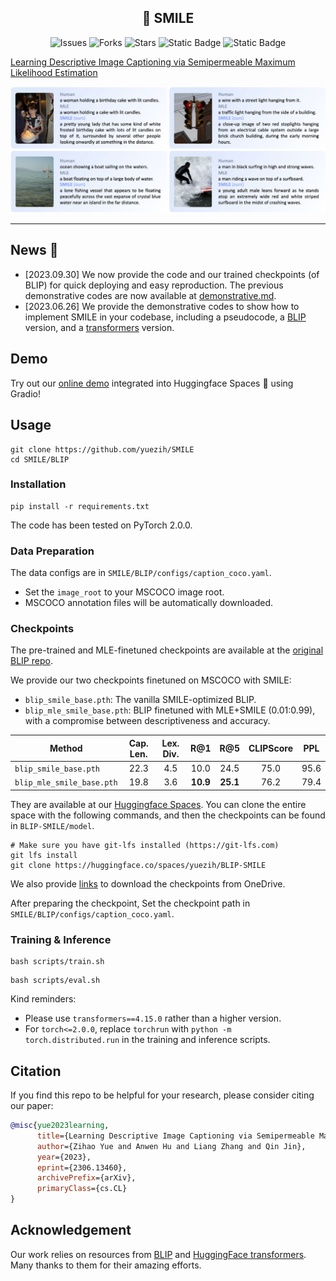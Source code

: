 <div>
  <h2 align="center">
    🤗 SMILE
  </h2>
</div>

<p align="center">
    <a >
       <img alt="Issues" src="https://img.shields.io/github/issues/yuezih/SMILE?color=blueviolet" />
  	</a>
    <a >
       <img alt="Forks" src="https://img.shields.io/github/forks/yuezih/SMILE?color=orange" />
  	</a>
    <a >
       <img alt="Stars" src="https://img.shields.io/github/stars/yuezih/SMILE?color=ff69b4" />
  	</a>
    <a >
      <img alt="Static Badge" src="https://img.shields.io/badge/arXiv-2306.13460-b31b1b?style=flat&link=https%3A%2F%2Farxiv.org%2Fabs%2F2306.13460">
  	</a>
    <a >
  <img alt="Static Badge" src="https://img.shields.io/badge/Space-SMILE-ffd21e?style=flat&link=https%3A%2F%2Fhuggingface.co%2Fspaces%2Fyuezih%2FBLIP-SMILE">
  	</a>
    <br />
</p>


[Learning Descriptive Image Captioning via Semipermeable Maximum Likelihood Estimation](https://arxiv.org/abs/2306.13460)

![case.png](./assets/case.png)

---

## News 📢

- [2023.09.30] We now provide the code and our trained checkpoints (of BLIP) for quick deploying and easy reproduction. The previous demonstrative codes are now available at [demonstrative.md](./assets/demonstrative.md).
- [2023.06.26] We provide the demonstrative codes to show how to implement SMILE in your codebase, including a pseudocode, a [BLIP](https://github.com/salesforce/BLIP) version, and a [transformers](https://github.com/huggingface/transformers) version.

## Demo

Try out our [online demo](https://huggingface.co/spaces/yuezih/BLIP-SMILE) integrated into Huggingface Spaces 🤗 using Gradio!

## Usage

```
git clone https://github.com/yuezih/SMILE
cd SMILE/BLIP
```

### Installation

```
pip install -r requirements.txt
```

The code has been tested on PyTorch 2.0.0.

### Data Preparation

The data configs are in `SMILE/BLIP/configs/caption_coco.yaml`.
- Set the `image_root` to your MSCOCO image root.
- MSCOCO annotation files will be automatically downloaded.

### Checkpoints

The pre-trained and MLE-finetuned checkpoints are available at the [original BLIP repo](https://github.com/salesforce/BLIP).

We provide our two checkpoints finetuned on MSCOCO with SMILE:
- `blip_smile_base.pth`: The vanilla SMILE-optimized BLIP.
- `blip_mle_smile_base.pth`: BLIP finetuned with MLE+SMILE (0.01:0.99), with a compromise between descriptiveness and accuracy.

Method|Cap. Len.|Lex. Div.|R@1|R@5|CLIPScore|PPL
-|:-:|:-:|:-:|:-:|:-:|:-:
`blip_smile_base.pth`|22.3|4.5|10.0|24.5|75.0|95.6
`blip_mle_smile_base.pth`|19.8|3.6|**10.9**|**25.1**|76.2|79.4

They are available at our [Huggingface Spaces](https://huggingface.co/spaces/yuezih/BLIP-SMILE). You can clone the entire space with the following commands, and then the checkpoints can be found in `BLIP-SMILE/model`.

```
# Make sure you have git-lfs installed (https://git-lfs.com)
git lfs install
git clone https://huggingface.co/spaces/yuezih/BLIP-SMILE
```

We also provide [links](https://1drv.ms/f/s!AocXJ7uKxt6XccRUrspMf11CHgw?e=GLrM1O) to download the checkpoints from OneDrive.


After preparing the checkpoint, Set the checkpoint path in `SMILE/BLIP/configs/caption_coco.yaml`.

### Training & Inference

```
bash scripts/train.sh
```

```
bash scripts/eval.sh
```

Kind reminders:
- Please use `transformers==4.15.0` rather than a higher version.
- For `torch<=2.0.0`, replace `torchrun` with `python -m torch.distributed.run` in the training and inference scripts.

## Citation

If you find this repo to be helpful for your research, please consider citing our paper:

```bibtex
@misc{yue2023learning,
      title={Learning Descriptive Image Captioning via Semipermeable Maximum Likelihood Estimation}, 
      author={Zihao Yue and Anwen Hu and Liang Zhang and Qin Jin},
      year={2023},
      eprint={2306.13460},
      archivePrefix={arXiv},
      primaryClass={cs.CL}
}
```

## Acknowledgement

Our work relies on resources from [BLIP](https://github.com/salesforce/BLIP) and [HuggingFace transformers](https://github.com/huggingface/transformers). Many thanks to them for their amazing efforts.
